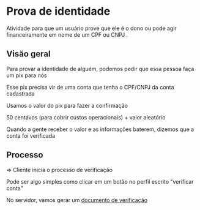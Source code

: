 # Prova de identidade

Atividade para que um usuário prove que ele é o dono ou pode agir financeiramente em nome de um CPF ou CNPJ .

## Visão geral

Para provar a identidade de alguém, podemos pedir que essa pessoa faça um pix para nós

Esse pix precisa vir de uma conta que tenha o CPF/CNPJ da conta cadastrada

Usamos o valor do pix para fazer a confirmação

50 centávos (para cobrir custos operacionais) + valor aleatório

Quando a gente receber o valor e as informações baterem, dizemos que a conta foi verificada

## Processo

=> Cliente inicia o processo de verificação 

Pode ser algo simples como clicar em um botão no perfil escrito "verificar conta"

No servidor, vamos gerar um <a href="../models/verificacao.md">documento de verificação</a>